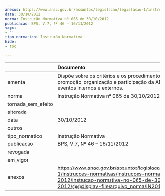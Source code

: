 ```yaml
---
anexos: https://www.anac.gov.br/assuntos/legislacao/legislacao-1/instrucoes-normativas/instrucoes-normativas-2012/instrucao-normativa-no-065-de-30-10-2012/@@display-file/arquivo_norma/IN2012-0065.pdf
data: 30/10/2012
norma: Instrução Normativa nº 065 de 30/10/2012
publicacao: BPS, V.7, Nº 46 – 16/11/2012
tags:
- ''
tipo_normatico: Instrução Normativa
hide: 
- toc 
 
---
```


|                    | Documento                                                                                                                                                                                       |
|:-------------------|:------------------------------------------------------------------------------------------------------------------------------------------------------------------------------------------------|
| ementa             | Dispõe sobre os critérios e os procedimentos para promoção, organização e participação da ANAC em eventos internos e externos.                                                                  |
| norma              | Instrução Normativa nº 065 de 30/10/2012                                                                                                                                                        |
| tornada_sem_efeito |                                                                                                                                                                                                 |
| alterada           |                                                                                                                                                                                                 |
| data               | 30/10/2012                                                                                                                                                                                      |
| outros             |                                                                                                                                                                                                 |
| tipo_normatico     | Instrução Normativa                                                                                                                                                                             |
| publicacao         | BPS, V.7, Nº 46 – 16/11/2012                                                                                                                                                                    |
| revogada           |                                                                                                                                                                                                 |
| em_vigor           |                                                                                                                                                                                                 |
| anexos             | https://www.anac.gov.br/assuntos/legislacao/legislacao-1/instrucoes-normativas/instrucoes-normativas-2012/instrucao-normativa-no-065-de-30-10-2012/@@display-file/arquivo_norma/IN2012-0065.pdf |